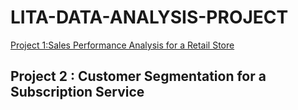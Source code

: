 # LITA-DATA-ANALYSIS-PROJECT
[Project 1:Sales Performance Analysis for a Retail Store](#project-1:sales-performance-analysis-for-a-retail-Store)

## Project 2 : Customer Segmentation for a Subscription Service
